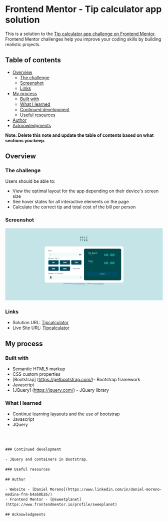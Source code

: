 # Frontend Mentor - Tip calculator app solution

This is a solution to the [Tip calculator app challenge on Frontend Mentor](https://www.frontendmentor.io/challenges/tip-calculator-app-ugJNGbJUX). Frontend Mentor challenges help you improve your coding skills by building realistic projects.

## Table of contents

- [Overview](#overview)
  - [The challenge](#the-challenge)
  - [Screenshot](#screenshot)
  - [Links](#links)
- [My process](#my-process)
  - [Built with](#built-with)
  - [What I learned](#what-i-learned)
  - [Continued development](#continued-development)
  - [Useful resources](#useful-resources)
- [Author](#author)
- [Acknowledgments](#acknowledgments)

**Note: Delete this note and update the table of contents based on what sections you keep.**

## Overview

### The challenge

Users should be able to:

- View the optimal layout for the app depending on their device's screen size
- See hover states for all interactive elements on the page
- Calculate the correct tip and total cost of the bill per person

### Screenshot

![screenshoot-Tipcalculator.png](https://github.com/sweeplanet/tipCalculator/blob/main/images/screenshoot-Tipcalculator.png)

### Links

- Solution URL: [Tipcalculator](https://github.com/sweeplanet/tipCalculator)
- Live Site URL: [Tipcalculator](https://sweeplanet.github.io/tipCalculator/)

## My process

### Built with

- Semantic HTML5 markup
- CSS custom properties
- [Bootstrap] (https://getbootstrap.com/)- Bootstrap framework
- Javascript
- [JQuery] (https://jquery.com/) - JQuery library


### What I learned

- Continue learning layaouts and the use of bootstrap
- Javascript
- JQuery
```



### Continued development

- JQuery and containers in Bootstrap.

### Useful resources

## Author

- Website - [Daniel Moreno](https://www.linkedin.com/in/daniel-moreno-medina-frm-b4ab0b26/)
- Frontend Mentor - [@sweetplanet](https://www.frontendmentor.io/profile/sweeplanet)

## Acknowledgments
